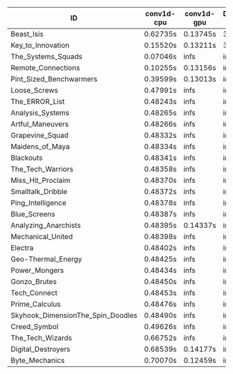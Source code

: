 |ID|conv1d-cpu|conv1d-gpu|DWSPConv2D-gpu|gemm-gpu|avg|
|-|-|-|-|-|-|
|Beast_Isis|0.62735s|0.13745s|3.09237s|2.04713s|1.47607s|
|Key_to_Innovation|0.15520s|0.13211s|3.35470s|2.68390s|1.58148s|
|The_Systems_Squads|0.07046s|infs|infs|1.99216s|infs|
|Remote_Connections|0.10255s|0.13156s|infs|4.64981s|infs|
|Pint_Sized_Benchwarmers|0.39599s|0.13013s|infs|1.90049s|infs|
|Loose_Screws|0.47991s|infs|infs|4.65594s|infs|
|The_ERROR_List|0.48243s|infs|infs|4.65637s|infs|
|Analysis_Systems|0.48265s|infs|infs|4.67295s|infs|
|Artful_Maneuvers|0.48266s|infs|infs|4.66195s|infs|
|Grapevine_Squad|0.48332s|infs|infs|4.63632s|infs|
|Maidens_of_Maya|0.48334s|infs|infs|4.65630s|infs|
|Blackouts|0.48341s|infs|infs|4.63751s|infs|
|The_Tech_Warriors|0.48358s|infs|infs|4.64022s|infs|
|Miss_Hit_Proclaim|0.48370s|infs|infs|4.62555s|infs|
|Smalltalk_Dribble|0.48372s|infs|infs|4.62162s|infs|
|Ping_Intelligence|0.48378s|infs|infs|4.83057s|infs|
|Blue_Screens|0.48387s|infs|infs|4.65701s|infs|
|Analyzing_Anarchists|0.48395s|0.14337s|infs|4.64623s|infs|
|Mechanical_United|0.48398s|infs|infs|4.64550s|infs|
|Electra|0.48402s|infs|infs|4.64883s|infs|
|Geo-Thermal_Energy|0.48425s|infs|infs|4.62503s|infs|
|Power_Mongers|0.48434s|infs|infs|4.64630s|infs|
|Gonzo_Brutes|0.48450s|infs|infs|4.64679s|infs|
|Tech_Connect|0.48453s|infs|infs|4.66708s|infs|
|Prime_Calculus|0.48476s|infs|infs|4.64293s|infs|
|Skyhook_DimensionThe_Spin_Doodles|0.48490s|infs|infs|4.64984s|infs|
|Creed_Symbol|0.49626s|infs|infs|4.62163s|infs|
|The_Tech_Wizards|0.66752s|infs|infs|4.62531s|infs|
|Digital_Destroyers|0.68539s|0.14177s|infs|4.62945s|infs|
|Byte_Mechanics|0.70070s|0.12459s|infs|4.63417s|infs|

